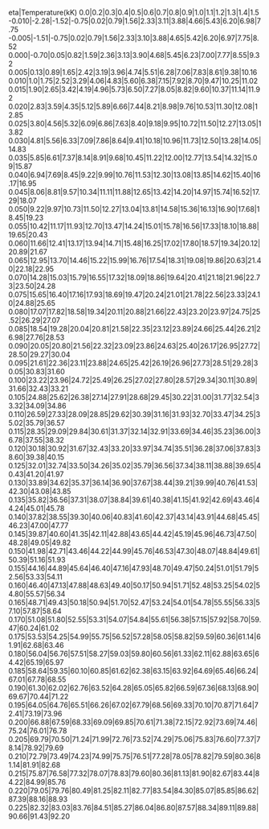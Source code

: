 eta|Temperature(kK)
0.0|0.2|0.3|0.4|0.5|0.6|0.7|0.8|0.9|1.0|1.1|1.2|1.3|1.4|1.5
-0.010|-2.28|-1.52|-0.75|0.02|0.79|1.56|2.33|3.11|3.88|4.66|5.43|6.20|6.98|7.75
-0.005|-1.51|-0.75|0.02|0.79|1.56|2.33|3.10|3.88|4.65|5.42|6.20|6.97|7.75|8.52
0.000|-0.70|0.05|0.82|1.59|2.36|3.13|3.90|4.68|5.45|6.23|7.00|7.77|8.55|9.32
0.005|0.13|0.89|1.65|2.42|3.19|3.96|4.74|5.51|6.28|7.06|7.83|8.61|9.38|10.16
0.010|1.0|1.75|2.52|3.29|4.06|4.83|5.60|6.38|7.15|7.92|8.70|9.47|10.25|11.02
0.015|1.90|2.65|3.42|4.19|4.96|5.73|6.50|7.27|8.05|8.82|9.60|10.37|11.14|11.92
0.020|2.83|3.59|4.35|5.12|5.89|6.66|7.44|8.21|8.98|9.76|10.53|11.30|12.08|12.85
0.025|3.80|4.56|5.32|6.09|6.86|7.63|8.40|9.18|9.95|10.72|11.50|12.27|13.05|13.82
0.030|4.81|5.56|6.33|7.09|7.86|8.64|9.41|10.18|10.96|11.73|12.50|13.28|14.05|14.83
0.035|5.85|6.61|7.37|8.14|8.91|9.68|10.45|11.22|12.00|12.77|13.54|14.32|15.09|15.87
0.040|6.94|7.69|8.45|9.22|9.99|10.76|11.53|12.30|13.08|13.85|14.62|15.40|16.17|16.95
0.045|8.06|8.81|9.57|10.34|11.11|11.88|12.65|13.42|14.20|14.97|15.74|16.52|17.29|18.07
0.050|9.22|9.97|10.73|11.50|12.27|13.04|13.81|14.58|15.36|16.13|16.90|17.68|18.45|19.23
0.055|10.42|11.17|11.93|12.70|13.47|14.24|15.01|15.78|16.56|17.33|18.10|18.88|19.65|20.43
0.060|11.66|12.41|13.17|13.94|14.71|15.48|16.25|17.02|17.80|18.57|19.34|20.12|20.89|21.67
0.065|12.95|13.70|14.46|15.22|15.99|16.76|17.54|18.31|19.08|19.86|20.63|21.40|22.18|22.95
0.070|14.28|15.03|15.79|16.55|17.32|18.09|18.86|19.64|20.41|21.18|21.96|22.73|23.50|24.28
0.075|15.65|16.40|17.16|17.93|18.69|19.47|20.24|21.01|21.78|22.56|23.33|24.10|24.88|25.65
0.080|17.07|17.82|18.58|19.34|20.11|20.88|21.66|22.43|23.20|23.97|24.75|25.52|26.29|27.07
0.085|18.54|19.28|20.04|20.81|21.58|22.35|23.12|23.89|24.66|25.44|26.21|26.98|27.76|28.53
0.090|20.05|20.80|21.56|22.32|23.09|23.86|24.63|25.40|26.17|26.95|27.72|28.50|29.27|30.04
0.095|21.61|22.36|23.11|23.88|24.65|25.42|26.19|26.96|27.73|28.51|29.28|30.05|30.83|31.60
0.100|23.22|23.96|24.72|25.49|26.25|27.02|27.80|28.57|29.34|30.11|30.89|31.66|32.43|33.21
0.105|24.88|25.62|26.38|27.14|27.91|28.68|29.45|30.22|31.00|31.77|32.54|33.32|34.09|34.86
0.110|26.59|27.33|28.09|28.85|29.62|30.39|31.16|31.93|32.70|33.47|34.25|35.02|35.79|36.57
0.115|28.35|29.09|29.84|30.61|31.37|32.14|32.91|33.69|34.46|35.23|36.00|36.78|37.55|38.32
0.120|30.18|30.92|31.67|32.43|33.20|33.97|34.74|35.51|36.28|37.06|37.83|38.60|39.38|40.15
0.125|32.01|32.74|33.50|34.26|35.02|35.79|36.56|37.34|38.11|38.88|39.65|40.43|41.20|41.97
0.130|33.89|34.62|35.37|36.14|36.90|37.67|38.44|39.21|39.99|40.76|41.53|42.30|43.08|43.85
0.135|35.82|36.56|37.31|38.07|38.84|39.61|40.38|41.15|41.92|42.69|43.46|44.24|45.01|45.78
0.140|37.82|38.55|39.30|40.06|40.83|41.60|42.37|43.14|43.91|44.68|45.45|46.23|47.00|47.77
0.145|39.87|40.60|41.35|42.11|42.88|43.65|44.42|45.19|45.96|46.73|47.50|48.28|49.05|49.82
0.150|41.98|42.71|43.46|44.22|44.99|45.76|46.53|47.30|48.07|48.84|49.61|50.39|51.16|51.93
0.155|44.16|44.89|45.64|46.40|47.16|47.93|48.70|49.47|50.24|51.01|51.79|52.56|53.33|54.11
0.160|46.40|47.13|47.88|48.63|49.40|50.17|50.94|51.71|52.48|53.25|54.02|54.80|55.57|56.34
0.165|48.71|49.43|50.18|50.94|51.70|52.47|53.24|54.01|54.78|55.55|56.33|57.10|57.87|58.64
0.170|51.08|51.80|52.55|53.31|54.07|54.84|55.61|56.38|57.15|57.92|58.70|59.47|60.24|61.02
0.175|53.53|54.25|54.99|55.75|56.52|57.28|58.05|58.82|59.59|60.36|61.14|61.91|62.68|63.46
0.180|56.04|56.76|57.51|58.27|59.03|59.80|60.56|61.33|62.11|62.88|63.65|64.42|65.19|65.97
0.185|58.64|59.35|60.10|60.85|61.62|62.38|63.15|63.92|64.69|65.46|66.24|67.01|67.78|68.55
0.190|61.30|62.02|62.76|63.52|64.28|65.05|65.82|66.59|67.36|68.13|68.90|69.67|70.44|71.22
0.195|64.05|64.76|65.51|66.26|67.02|67.79|68.56|69.33|70.10|70.87|71.64|72.41|73.19|73.96
0.200|66.88|67.59|68.33|69.09|69.85|70.61|71.38|72.15|72.92|73.69|74.46|75.24|76.01|76.78
0.205|69.79|70.50|71.24|71.99|72.76|73.52|74.29|75.06|75.83|76.60|77.37|78.14|78.92|79.69
0.210|72.79|73.49|74.23|74.99|75.75|76.51|77.28|78.05|78.82|79.59|80.36|81.14|81.91|82.68
0.215|75.87|76.58|77.32|78.07|78.83|79.60|80.36|81.13|81.90|82.67|83.44|84.22|84.99|85.76
0.220|79.05|79.76|80.49|81.25|82.11|82.77|83.54|84.30|85.07|85.85|86.62|87.39|88.16|88.93
0.225|82.32|83.03|83.76|84.51|85.27|86.04|86.80|87.57|88.34|89.11|89.88|90.66|91.43|92.20